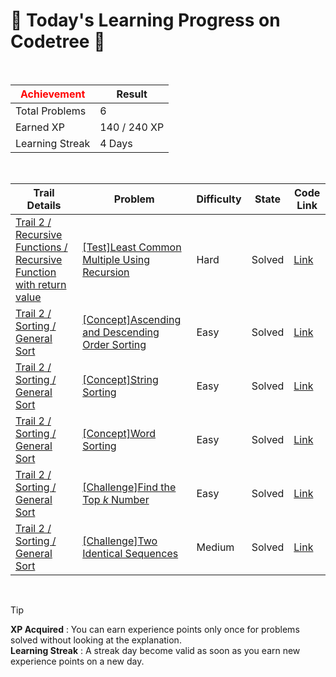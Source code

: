 # 🌲 Today's Learning Progress on Codetree 🌲

<br />

| <span style="color:red;display:block;text-align:center;"> **Achievement**</span> | Result |
|---|---|
|Total Problems| 6 |
| Earned XP | 140 / 240 XP |
| Learning Streak | 4 Days |

<br />

|Trail Details|Problem|Difficulty|State|Code Link|
|---|---|---|---|---|
|[Trail 2 / Recursive Functions / Recursive Function with return value](https://www.codetree.ai/trail-info/novice-mid/)|[[Test]Least Common Multiple Using Recursion](https://www.codetree.ai/trails/complete/curated-cards/test-least-common-multiple-using-recursive-function/)|Hard|Solved|[Link](https://github.com/linuschoudhury/codetree/blob/main/250323/%EC%9E%AC%EA%B7%80%ED%95%A8%EC%88%98%EB%A5%BC%20%EC%9D%B4%EC%9A%A9%ED%95%9C%20%EC%B5%9C%EC%86%8C%EA%B3%B5%EB%B0%B0%EC%88%98/least-common-multiple-using-recursive-function.py)|
|[Trail 2 / Sorting / General Sort](https://www.codetree.ai/trail-info/novice-mid/)|[[Concept]Ascending and Descending Order Sorting](https://www.codetree.ai/trails/complete/curated-cards/intro-inc-dec-sorting/)|Easy|Solved|[Link](https://github.com/linuschoudhury/codetree/blob/main/250323/%EC%98%A4%EB%A6%84%20%EB%82%B4%EB%A6%BC%EC%B0%A8%EC%88%9C%20%EC%A0%95%EB%A0%AC/inc-dec-sorting.py)|
|[Trail 2 / Sorting / General Sort](https://www.codetree.ai/trail-info/novice-mid/)|[[Concept]String Sorting](https://www.codetree.ai/trails/complete/curated-cards/intro-string-sort/)|Easy|Solved|[Link](https://github.com/linuschoudhury/codetree/blob/main/250323/%EB%AC%B8%EC%9E%90%EC%97%B4%20%EC%A0%95%EB%A0%AC/string-sort.py)|
|[Trail 2 / Sorting / General Sort](https://www.codetree.ai/trail-info/novice-mid/)|[[Concept]Word Sorting](https://www.codetree.ai/trails/complete/curated-cards/intro-sorting-words/)|Easy|Solved|[Link](https://github.com/linuschoudhury/codetree/blob/main/250323/%EB%8B%A8%EC%96%B4%20%EC%A0%95%EB%A0%AC/sorting-words.py)|
|[Trail 2 / Sorting / General Sort](https://www.codetree.ai/trail-info/novice-mid/)|[[Challenge]Find the Top $k$ Number](https://www.codetree.ai/trails/complete/curated-cards/challenge-kth-number/)|Easy|Solved|[Link](https://github.com/linuschoudhury/codetree/blob/main/250323/Top%20K%20%EC%88%AB%EC%9E%90%20%EA%B5%AC%ED%95%98%EA%B8%B0/kth-number.py)|
|[Trail 2 / Sorting / General Sort](https://www.codetree.ai/trail-info/novice-mid/)|[[Challenge]Two Identical Sequences](https://www.codetree.ai/trails/complete/curated-cards/challenge-two-equal-series/)|Medium|Solved|[Link](https://github.com/linuschoudhury/codetree/blob/main/250323/%EB%91%90%20%EA%B0%9C%EC%9D%98%20%EB%8F%99%EC%9D%BC%ED%95%9C%20%EC%88%98%EC%97%B4/two-equal-series.py)|


<br />

> [!TIP]
> **XP Acquired** : You can earn experience points only once for problems solved without looking at the explanation.  
> **Learning Streak** : A streak day become valid as soon as you earn new experience points on a new day.

